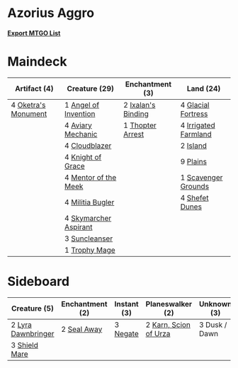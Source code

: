 # Azorius Aggro

#### [Export MTGO List](../collection/Azorius%20Aggro/Azorius%20Aggro.txt)
# Maindeck

|                                         Artifact (4)                                         |                                         Creature (29)                                          |                                       Enchantment (3)                                       |                                           Land (24)                                           |
|----------------------------------------------------------------------------------------------|------------------------------------------------------------------------------------------------|---------------------------------------------------------------------------------------------|-----------------------------------------------------------------------------------------------|
|4 [Oketra's Monument](http://gatherer.wizards.com/Pages/Card/Details.aspx?multiverseid=426935)|1 [Angel of Invention](http://gatherer.wizards.com/Pages/Card/Details.aspx?multiverseid=417577) |2 [Ixalan's Binding](http://gatherer.wizards.com/Pages/Card/Details.aspx?multiverseid=435168)|4 [Glacial Fortress](http://gatherer.wizards.com/Pages/Card/Details.aspx?multiverseid=435416)  |
|                                                                                              |4 [Aviary Mechanic](http://gatherer.wizards.com/Pages/Card/Details.aspx?multiverseid=417579)    |1 [Thopter Arrest](http://gatherer.wizards.com/Pages/Card/Details.aspx?multiverseid=423692)  |4 [Irrigated Farmland](http://gatherer.wizards.com/Pages/Card/Details.aspx?multiverseid=426947)|
|                                                                                              |4 [Cloudblazer](http://gatherer.wizards.com/Pages/Card/Details.aspx?multiverseid=442190)        |                                                                                             |2 [Island](http://gatherer.wizards.com/Pages/Card/Details.aspx?multiverseid=439602)            |
|                                                                                              |4 [Knight of Grace](http://gatherer.wizards.com/Pages/Card/Details.aspx?multiverseid=442911)    |                                                                                             |9 [Plains](http://gatherer.wizards.com/Pages/Card/Details.aspx?multiverseid=439601)            |
|                                                                                              |4 [Mentor of the Meek](http://gatherer.wizards.com/Pages/Card/Details.aspx?multiverseid=420686) |                                                                                             |1 [Scavenger Grounds](http://gatherer.wizards.com/Pages/Card/Details.aspx?multiverseid=430871) |
|                                                                                              |4 [Militia Bugler](http://gatherer.wizards.com/Pages/Card/Details.aspx?multiverseid=447165)     |                                                                                             |4 [Shefet Dunes](http://gatherer.wizards.com/Pages/Card/Details.aspx?multiverseid=430872)      |
|                                                                                              |4 [Skymarcher Aspirant](http://gatherer.wizards.com/Pages/Card/Details.aspx?multiverseid=439678)|                                                                                             |                                                                                               |
|                                                                                              |3 [Suncleanser](http://gatherer.wizards.com/Pages/Card/Details.aspx?multiverseid=447175)        |                                                                                             |                                                                                               |
|                                                                                              |1 [Trophy Mage](http://gatherer.wizards.com/Pages/Card/Details.aspx?multiverseid=442778)        |                                                                                             |                                                                                               |


# Sideboard

|                                        Creature (5)                                         |                                   Enchantment (2)                                    |                                    Instant (3)                                    |                                        Planeswalker (2)                                        | Unknown (3) |
|---------------------------------------------------------------------------------------------|--------------------------------------------------------------------------------------|-----------------------------------------------------------------------------------|------------------------------------------------------------------------------------------------|-------------|
|2 [Lyra Dawnbringer](http://gatherer.wizards.com/Pages/Card/Details.aspx?multiverseid=442914)|2 [Seal Away](http://gatherer.wizards.com/Pages/Card/Details.aspx?multiverseid=442919)|3 [Negate](http://gatherer.wizards.com/Pages/Card/Details.aspx?multiverseid=447135)|2 [Karn, Scion of Urza](http://gatherer.wizards.com/Pages/Card/Details.aspx?multiverseid=442889)|3 Dusk / Dawn|
|3 [Shield Mare](http://gatherer.wizards.com/Pages/Card/Details.aspx?multiverseid=447173)     |                                                                                      |                                                                                   |                                                                                                |             |

